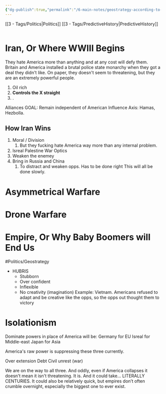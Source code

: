 ```yaml
---
{"dg-publish":true,"permalink":"/6-main-notes/geostrategy-according-to-prof-predictive/"}
---
```


[[3 - Tags/Politics\|Politics]] [[3 - Tags/PredictiveHistory\|PredictiveHistory]]

```table-of-contents
```

# Iran, Or Where WWIII Begins

They hate America more than anything and at any cost will defy them. Britain and America installed a brutal police state monarchy when they got a deal they didn't like. On paper, they doesn't seem to threatening, but they are an extremely powerful people. 

1. Oil rich
2. **Controls the X straight** 
3. . 


Alliances 
GOAL: Remain independent of American Influence
Axis: Hamas, Hezbolla. 


## How Iran Wins
1. Moral / Division 
	1. But they fucking hate America way more than any internal problem. 
2. Isreal Palestine War Optics
3. Weaken the enemey
4. Bring in Russia and China
	1. To distract and weaken opps. Has to be done right
This will all be done slowly. 


# Asymmetrical Warfare



# Drone Warfare




# Empire, Or Why Baby Boomers will End Us

#Politics/Geostrategy 

- HUBRIS
	- Stubborn
	- Over confident 
	- Inflexible 
	- No creativity (imagination)
Example: Vietnam. Americans refused to adapt and be creative like the opps, so the opps out thought them to victory



# Isolationism

Dominate powers in place of America will be:
Germany for EU
Isreal for Middle-east
Japan for Asia

America's raw power is suppressing these three currently. 

Over extension
Debt
Civil unrest (war)

We are on the way to all three. And oddly, even if America collapses it doesn't mean it isn't threatening. It is. And it could take... LITERALLY CENTURIES. It could also be relatively quick, but empires don’t often crumble overnight, especially the biggest one to ever exist.



